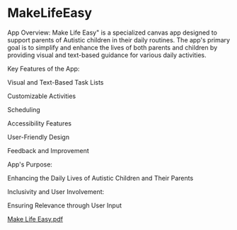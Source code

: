 # MakeLifeEasy
App Overview: Make Life Easy" is a specialized canvas app designed to support parents of Autistic children in their daily routines.
The app's primary goal is to simplify and enhance the lives of both parents and children by providing visual and text-based guidance for various daily activities. 

Key Features of the App:

Visual and Text-Based Task Lists

Customizable Activities

Scheduling 

Accessibility Features

User-Friendly Design

Feedback and Improvement

App's Purpose: 

Enhancing the Daily Lives of Autistic Children and Their Parents

Inclusivity and User Involvement:

Ensuring Relevance through User Input

[Make Life Easy.pdf](https://github.com/raghavmishrad365/MakeLifeEasy/files/13272272/Make.Life.Easy.pdf)

